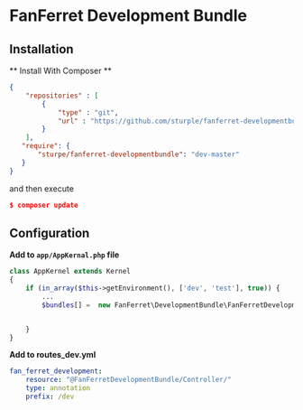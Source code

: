 # FanFerret Development Bundle

## Installation


** Install With Composer **

```json
{
    "repositories" : [
        {
            "type" : "git",
            "url" : "https://github.com/sturple/fanferret-developmentbundle"
        }
    ],    
   "require": {
       "sturpe/fanferret-developmentbundle": "dev-master"
   }
}

```

and then execute

```json
$ composer update
```


## Configuration

**Add to ```app/AppKernal.php``` file**

```php
class AppKernel extends Kernel
{
    if (in_array($this->getEnvironment(), ['dev', 'test'], true)) {
        ...
        $bundles[] =  new FanFerret\DevelopmentBundle\FanFerretDevelopmentBundle();


    }
}
```

**Add to routes_dev.yml**

```yaml
fan_ferret_development:
    resource: "@FanFerretDevelopmentBundle/Controller/"
    type: annotation
    prefix: /dev
```
